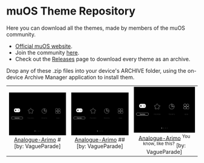 # muOS Theme Repository

Here you can download all the themes, made by members of the muOS community. 
- [Official muOS website](https://muos.dev/).
- Join the community [here](https://discord.gg/USS5ybVtDz).
- Check out the [Releases](https://github.com/MustardOS/theme/releases) page to download every theme as an archive.

Drop any of these .zip files into your device's ARCHIVE folder, using the on-device Archive Manager application to install them.

|   |   |   |
| :-----------------------------------------------------------: | :-----------------------------------------------------------: | :-----------------------------------------------------------: |
| ![Analogue-Arimo](preview/Analogue-Arimo.png) [Analogue-Arimo](https://github.com/MustardOS/theme/releases/download/2024-05-31_1018/Analogue-Arimo.zip) # [by: VagueParade] | ![Analogue-Arimo](preview/Analogue-Arimo.png) [Analogue-Arimo](https://github.com/MustardOS/theme/releases/download/2024-05-31_1018/Analogue-Arimo.zip) ## [by: VagueParade]  | ![Analogue-Arimo](preview/Analogue-Arimo.png) [Analogue-Arimo](https://github.com/MustardOS/theme/releases/download/2024-05-31_1018/Analogue-Arimo.zip) <sup>You know, like this?</sup> [by: VagueParade]  |
